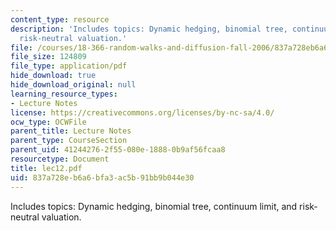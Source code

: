 ```yaml
---
content_type: resource
description: 'Includes topics: Dynamic hedging, binomial tree, continuum limit, and
  risk-neutral valuation.'
file: /courses/18-366-random-walks-and-diffusion-fall-2006/837a728eb6a6bfa3ac5b91bb9b044e30_lec12.pdf
file_size: 124809
file_type: application/pdf
hide_download: true
hide_download_original: null
learning_resource_types:
- Lecture Notes
license: https://creativecommons.org/licenses/by-nc-sa/4.0/
ocw_type: OCWFile
parent_title: Lecture Notes
parent_type: CourseSection
parent_uid: 41244276-2f55-080e-1888-0b9af56fcaa8
resourcetype: Document
title: lec12.pdf
uid: 837a728e-b6a6-bfa3-ac5b-91bb9b044e30
---
```

Includes topics: Dynamic hedging, binomial tree, continuum limit, and risk-neutral valuation.